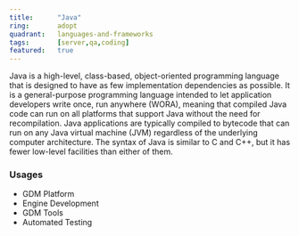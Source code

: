 ```yaml
---
title:      "Java"
ring:       adopt
quadrant:   languages-and-frameworks
tags:       [server,qa,coding]
featured:   true
---
```


Java is a high-level, class-based, object-oriented programming language that is designed to have as few implementation dependencies as possible. It is a general-purpose programming language intended to let application developers write once, run anywhere (WORA), meaning that compiled Java code can run on all platforms that support Java without the need for recompilation. Java applications are typically compiled to bytecode that can run on any Java virtual machine (JVM) regardless of the underlying computer architecture. The syntax of Java is similar to C and C++, but it has fewer low-level facilities than either of them.

### Usages
* GDM Platform
* Engine Development
* GDM Tools
* Automated Testing